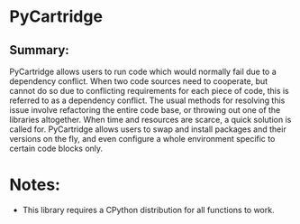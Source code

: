 # PyCartridge

## Summary:
PyCartridge allows users to run code which would normally fail due to a dependency conflict. 
When two code sources need to cooperate, but cannot do so due to conflicting requirements for each piece of code, 
this is referred to as a dependency conflict. The usual methods for resolving this issue involve
refactoring the entire code base, or throwing out one of the libraries altogether. When time and resources are scarce,
a quick solution is called for. PyCartridge allows users to swap and install packages and their versions on the fly,
and even configure a whole environment specific to certain code blocks only.


# Notes:
- This library requires a CPython distribution for all functions to work.

